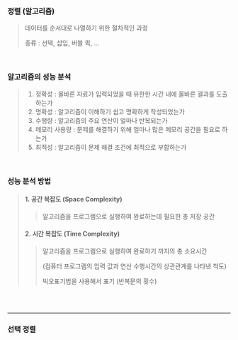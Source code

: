 ### 정렬 (알고리즘)
> 데이터를 순서대로 나열하기 위한 절차적인 과정
> 
> 종류 : 선택, 삽입, 버블 퀵, ...

<br/>

### 알고리즘의 성능 분석
> 1. 정확성 : 올바른 자료가 입력되었을 때 유한한 시간 내에 올바른 결과를 도출하는가
> 2. 명확성 : 알고리즘이 이해하기 쉽고 명확하게 작성되었는가
> 3. 수행량 : 알고리즘의 주요 연산이 얼마나 반복되는가
> 4. 메모리 사용량 : 문제를 해결하기 위해 얼마나 많은 메모리 공간을 필요로 하는가
> 5. 최적성 : 알고리즘이 문제 해결 조건에 최적으로 부합하는가


<br/>

### 성능 분석 방법
> #### 1. 공간 복잡도 (Space Complexity)
>> 알고리즘을 프로그램으로 실행하여 완료하는데 필요한 총 저장 공간
> 
> #### 2. 시간 복잡도 (Time Complexity)
>> 알고리즘을 프로그램으로 실행하여 완료하기 까지의 총 소요시간
>> 
>> (컴퓨터 프로그램의 입력 값과 연산 수행시간의 상관관계를 나타낸 척도)
>> 
>> 빅오표기법을 사용해서 표기 (반복문의 횟수)

<br/>
<br/>

-----

### 선택 정렬
